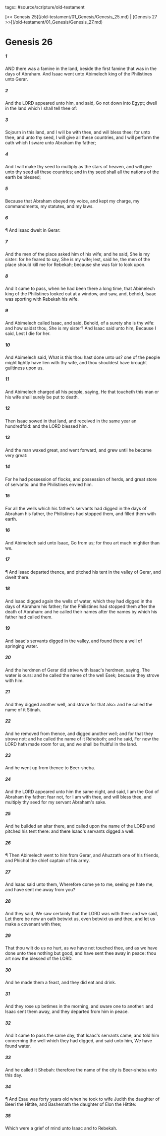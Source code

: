 tags:: #source/scripture/old-testament

[<< Genesis 25[(/old-testament/01_Genesis/Genesis_25.md) | [Genesis 27 >>[(/old-testament/01_Genesis/Genesis_27.md)

# Genesis 26

##### 1

AND there was a famine in the land, beside the first famine that was in the days of Abraham. And Isaac went unto Abimelech king of the Philistines unto Gerar.

##### 2

And the LORD appeared unto him, and said, Go not down into Egypt; dwell in the land which I shall tell thee of:

##### 3

Sojourn in this land, and I will be with thee, and will bless thee; for unto thee, and unto thy seed, I will give all these countries, and I will perform the oath which I sware unto Abraham thy father;

##### 4

And I will make thy seed to multiply as the stars of heaven, and will give unto thy seed all these countries; and in thy seed shall all the nations of the earth be blessed;

##### 5

Because that Abraham obeyed my voice, and kept my charge, my commandments, my statutes, and my laws.

##### 6

¶ And Isaac dwelt in Gerar:

##### 7

And the men of the place asked him of his wife; and he said, She is my sister: for he feared to say, She is my wife; lest, said he, the men of the place should kill me for Rebekah; because she was fair to look upon.

##### 8

And it came to pass, when he had been there a long time, that Abimelech king of the Philistines looked out at a window, and saw, and, behold, Isaac was sporting with Rebekah his wife.

##### 9

And Abimelech called Isaac, and said, Behold, of a surety she is thy wife: and how saidst thou, She is my sister? And Isaac said unto him, Because I said, Lest I die for her.

##### 10

And Abimelech said, What is this thou hast done unto us? one of the people might lightly have lien with thy wife, and thou shouldest have brought guiltiness upon us.

##### 11

And Abimelech charged all his people, saying, He that toucheth this man or his wife shall surely be put to death.

##### 12

Then Isaac sowed in that land, and received in the same year an hundredfold: and the LORD blessed him.

##### 13

And the man waxed great, and went forward, and grew until he became very great:

##### 14

For he had possession of flocks, and possession of herds, and great store of servants: and the Philistines envied him.

##### 15

For all the wells which his father's servants had digged in the days of Abraham his father, the Philistines had stopped them, and filled them with earth.

##### 16

And Abimelech said unto Isaac, Go from us; for thou art much mightier than we.

##### 17

¶ And Isaac departed thence, and pitched his tent in the valley of Gerar, and dwelt there.

##### 18

And Isaac digged again the wells of water, which they had digged in the days of Abraham his father; for the Philistines had stopped them after the death of Abraham: and he called their names after the names by which his father had called them.

##### 19

And Isaac's servants digged in the valley, and found there a well of springing water.

##### 20

And the herdmen of Gerar did strive with Isaac's herdmen, saying, The water is ours: and he called the name of the well Esek; because they strove with him.

##### 21

And they digged another well, and strove for that also: and he called the name of it Sitnah.

##### 22

And he removed from thence, and digged another well; and for that they strove not: and he called the name of it Rehoboth; and he said, For now the LORD hath made room for us, and we shall be fruitful in the land.

##### 23

And he went up from thence to Beer-sheba.

##### 24

And the LORD appeared unto him the same night, and said, I am the God of Abraham thy father: fear not, for I am with thee, and will bless thee, and multiply thy seed for my servant Abraham's sake.

##### 25

And he builded an altar there, and called upon the name of the LORD and pitched his tent there: and there Isaac's servants digged a well.

##### 26

¶ Then Abimelech went to him from Gerar, and Ahuzzath one of his friends, and Phichol the chief captain of his army.

##### 27

And Isaac said unto them, Wherefore come ye to me, seeing ye hate me, and have sent me away from you?

##### 28

And they said, We saw certainly that the LORD was with thee: and we said, Let there be now an oath betwixt us, even betwixt us and thee, and let us make a covenant with thee;

##### 29

That thou wilt do us no hurt, as we have not touched thee, and as we have done unto thee nothing but good, and have sent thee away in peace: thou art now the blessed of the LORD.

##### 30

And he made them a feast, and they did eat and drink.

##### 31

And they rose up betimes in the morning, and sware one to another: and Isaac sent them away, and they departed from him in peace.

##### 32

And it came to pass the same day, that Isaac's servants came, and told him concerning the well which they had digged, and said unto him, We have found water.

##### 33

And he called it Shebah: therefore the name of the city is Beer-sheba unto this day.

##### 34

¶ And Esau was forty years old when he took to wife Judith the daughter of Beeri the Hittite, and Bashemath the daughter of Elon the Hittite:

##### 35

Which were a grief of mind unto Isaac and to Rebekah.
